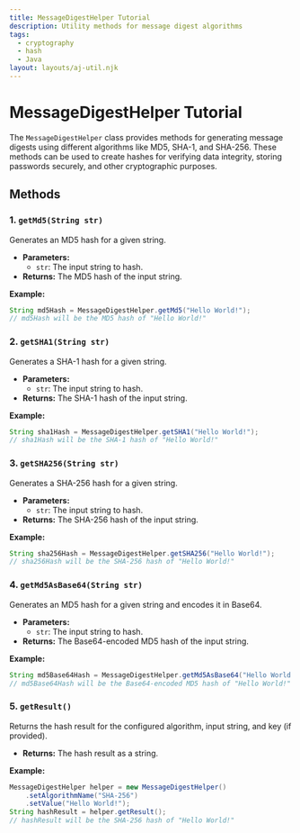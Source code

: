```yaml
---
title: MessageDigestHelper Tutorial
description: Utility methods for message digest algorithms
tags:
  - cryptography
  - hash
  - Java
layout: layouts/aj-util.njk
---
```


# MessageDigestHelper Tutorial

The `MessageDigestHelper` class provides methods for generating message digests using different algorithms like MD5,
SHA-1, and SHA-256. These methods can be used to create hashes for verifying data integrity, storing
passwords securely, and other cryptographic purposes.

## Methods

### 1. `getMd5(String str)`

Generates an MD5 hash for a given string.

* **Parameters:**
    * `str`: The input string to hash.
* **Returns:** The MD5 hash of the input string.

**Example:**

```java
String md5Hash = MessageDigestHelper.getMd5("Hello World!");
// md5Hash will be the MD5 hash of "Hello World!"
```

### 2. `getSHA1(String str)`

Generates a SHA-1 hash for a given string.

* **Parameters:**
    * `str`: The input string to hash.
* **Returns:** The SHA-1 hash of the input string.

**Example:**

```java
String sha1Hash = MessageDigestHelper.getSHA1("Hello World!");
// sha1Hash will be the SHA-1 hash of "Hello World!"
```

### 3. `getSHA256(String str)`

Generates a SHA-256 hash for a given string.

* **Parameters:**
    * `str`: The input string to hash.
* **Returns:** The SHA-256 hash of the input string.

**Example:**

```java
String sha256Hash = MessageDigestHelper.getSHA256("Hello World!");
// sha256Hash will be the SHA-256 hash of "Hello World!"
```

### 4. `getMd5AsBase64(String str)`

Generates an MD5 hash for a given string and encodes it in Base64.

* **Parameters:**
    * `str`: The input string to hash.
* **Returns:** The Base64-encoded MD5 hash of the input string.

**Example:**

```java
String md5Base64Hash = MessageDigestHelper.getMd5AsBase64("Hello World!");
// md5Base64Hash will be the Base64-encoded MD5 hash of "Hello World!"
```

### 5. `getResult()`

Returns the hash result for the configured algorithm, input string, and key (if provided).

* **Returns:** The hash result as a string.

**Example:**

```java
MessageDigestHelper helper = new MessageDigestHelper()
    .setAlgorithmName("SHA-256")
    .setValue("Hello World!");
String hashResult = helper.getResult();
// hashResult will be the SHA-256 hash of "Hello World!"
```
